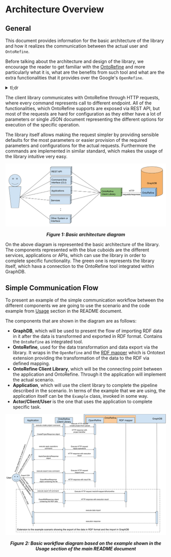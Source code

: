 # Architecture Overview

## General

This document provides information for the basic architecture of the library and how it realizes the communication
between the actual user and `OntoRefine`.

Before talking about the architecture and design of the library, we encourage the reader to get familiar with the
[OntoRefine](https://graphdb.ontotext.com/documentation/free/loading-data-using-ontorefine.html) and more
particularly what it is, what are the benefits from such tool and what are the extra functionalities that it provides
over the Google's `OpenRefine`.

<details>
  <summary>tl;dr</summary>
  OntoRefine is based on the open source [OpenRefine](https://openrefine.org/) data transformation tool, supported and
  maintained by Google. It extends the standard functionalities of the `OpenRefine` by adding quick mapping of the data
  to RDF format, which can be directly stored in GraphDB. OntoRefine user interface is integrated in the GraphDB
  Workbench from where the user can process the different dataset and import the data to the database.
</details>

The client library communicates with OntoRefine through HTTP requests, where every command represents call to different
endpoint. All of the functionalities, which OntoRefine supports are exposed via REST API, but most of the requests are
hard for configuration as they either have a lot of parameters or single JSON document representing the different
options for execution of the specific operation.

The library itself allows making the request simpler by providing sensible defaults for the most parameters or easier
provision of the required parameters and configurations for the actual requests. Furthermore the commands are
implemented in similar standard, which makes the usage of the library intuitive very easy.

<p align="center">
  <img src="./static/basic-architecture.svg" />
  <div align="center">
    <i>
      <b>Figure 1: Basic architecture diagram</b>
    </i>
  </div>
</p>


On the above diagram is represented the basic architecture of the library. The components represented with the blue
cuboids are the different services, applications or APIs, which can use the library in order to complete specific
functionality. The green one is represents the library itself, which hava a connection to the OntoRefine tool integrated
within GraphDB.

## Simple Communication Flow

To present an example of the simple communication workflow between the different components we are going to use the
scenario and the code example from [Usage](README.md#Usage) section in the README document.

The components that are shown in the diagram are as follows:

- **GraphDB**, which will be used to present the flow of importing RDF data in it after the data is transformed and
  exported in RDF format. Contains the `OntoRefine` as integrated tool.
- **OntoRefine**, used for the data transformation and data export via the library. It wraps in the `OpenRefine` and
  the [RDF mapper](https://github.com/Ontotext-AD/mapping-ui) which is Ontotext extension providing the transformation
  of the data to the RDF via defined mapping.
- **OntoRefine Client Library**, which will be the connecting point between the application and OntoRefine. Through it
  the application will implement the actual scenario.
- **Application**, which will use the client library to complete the pipeline described in the scenario. In terms of
  the example that we are using, the application itself can be the `Example` class, invoked in some way.
- **Actor/Client/User** is the one that uses the application to complete specific task.


<p align="center">
  <img src="./static/basic-workflow.svg" />
  <div align="center">
    <i>
      <b>Figure 2: Basic workflow diagram based on the example shown in the Usage section of the main README document</b>
    </i>
  </div>
</p>

